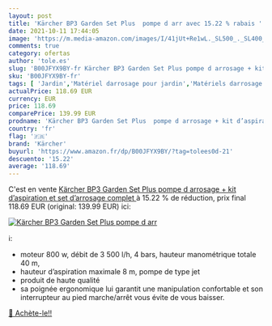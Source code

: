 ```yaml
---
layout: post
title: 'Kärcher BP3 Garden Set Plus  pompe d arr avec 15.22 % rabais '
date: 2021-10-11 17:44:05
image: 'https://m.media-amazon.com/images/I/41jUt+Re1wL._SL500_._SL400_.jpg'
comments: true
category: ofertas
author: 'tole.es'
slug: 'B00JFYX9BY-fr Kärcher BP3 Garden Set Plus pompe d arrosage + kit...'
sku: 'B00JFYX9BY-fr'
tags: [ 'Jardin','Matériel darrosage pour jardin','Matériels darrosage et outils pour jardins','Tuyaux darrosage','Tuyaux et accessoires darrosage','kärcher', ]
actualPrice: 118.69 EUR
currency: EUR
price: 118.69
comparePrice: 139.99 EUR
prodname: 'Kärcher BP3 Garden Set Plus  pompe d arrosage + kit d’aspiration et set d’arrosage complet '
country: 'fr'
flag: '🇫🇷'
brand: 'Kärcher'
buyurl: 'https://www.amazon.fr/dp/B00JFYX9BY/?tag=tolees0d-21'
descuento: '15.22'
average: '118.69'
---
```


C'est en vente [Kärcher BP3 Garden Set Plus  pompe d arrosage + kit d’aspiration et set d’arrosage complet ](https://www.amazon.fr/dp/B00JFYX9BY/?tag=tolees0d-21)  à  15.22 % de réduction, prix final  118.69 EUR (original: 139.99 EUR) ici:

[![Kärcher BP3 Garden Set Plus  pompe d arr](https://m.media-amazon.com/images/I/41jUt+Re1wL._SL500_._SL400_.jpg)](https://www.amazon.fr/dp/B00JFYX9BY/?tag=tolees0d-21)

ℹ️:

- moteur 800 w, débit de 3 500 l/h, 4 bars, hauteur manométrique totale 40 m,
- hauteur d’aspiration maximale 8 m, pompe de type jet
- produit de haute qualité
- sa poignée ergonomique lui garantit une manipulation confortable et son interrupteur au pied marche/arrêt vous évite de vous baisser.

[🛒 Achète-le!!](https://www.amazon.fr/dp/B00JFYX9BY/?tag=tolees0d-21)
